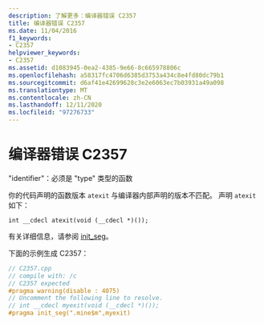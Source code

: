 ```yaml
---
description: 了解更多：编译器错误 C2357
title: 编译器错误 C2357
ms.date: 11/04/2016
f1_keywords:
- C2357
helpviewer_keywords:
- C2357
ms.assetid: d1083945-0ea2-4385-9e66-8c665978806c
ms.openlocfilehash: a58317fc4706d6385d3753a434c8e4fd80dc79b1
ms.sourcegitcommit: d6af41e42699628c3e2e6063ec7b03931a49a098
ms.translationtype: MT
ms.contentlocale: zh-CN
ms.lasthandoff: 12/11/2020
ms.locfileid: "97276733"
---
```

# <a name="compiler-error-c2357"></a>编译器错误 C2357

"identifier"：必须是 "type" 类型的函数

你的代码声明的函数版本 `atexit` 与编译器内部声明的版本不匹配。 声明 `atexit` 如下：

```
int __cdecl atexit(void (__cdecl *)());
```

有关详细信息，请参阅 [init_seg](../../preprocessor/init-seg.md)。

下面的示例生成 C2357：

```cpp
// C2357.cpp
// compile with: /c
// C2357 expected
#pragma warning(disable : 4075)
// Uncomment the following line to resolve.
// int __cdecl myexit(void (__cdecl *)());
#pragma init_seg(".mine$m",myexit)
```
